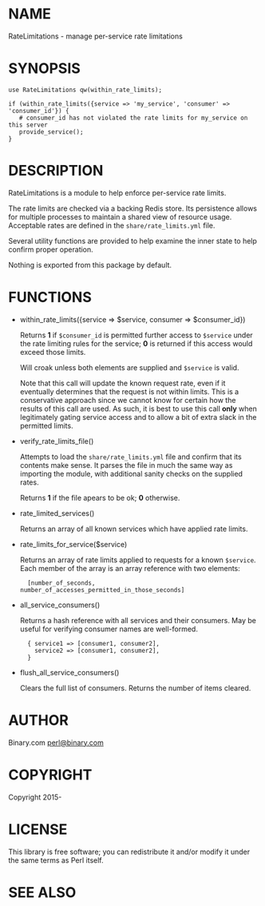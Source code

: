 # NAME

RateLimitations - manage per-service rate limitations

# SYNOPSIS

    use RateLimitations qw(within_rate_limits);

    if (within_rate_limits({service => 'my_service', 'consumer' => 'consumer_id'}) {
       # consumer_id has not violated the rate limits for my_service on this server
       provide_service();
    }

# DESCRIPTION

RateLimitations is a module to help enforce per-service rate limits.

The rate limits are checked via a backing Redis store.  Its persistence allows for
multiple processes to maintain a shared view of resource usage.  Acceptable rates
are defined in the `share/rate_limits.yml` file.

Several utility functions are provided to help examine the inner state to help confirm
proper operation.

Nothing is exported from this package by default.

# FUNCTIONS

- within\_rate\_limits({service => $service, consumer => $consumer\_id})

    Returns **1** if `$consumer_id` is permitted further access to `$service`
    under the rate limiting rules for the service; **0** is returned if this
    access would exceed those limits.

    Will croak unless both elements are supplied and `$service` is valid.

    Note that this call will update the known request rate, even if it eventually
    determines that the request is not within limits.  This is a conservative approach
    since we cannot know for certain how the results of this call are used. As such,
    it is best to use this call **only** when legitimately gating service access and
    to allow a bit of extra slack in the permitted limits.

- verify\_rate\_limits\_file()

    Attempts to load the `share/rate_limits.yml` file and confirm that its contents make
    sense.  It parses the file in much the same way as importing the module, with additional
    sanity checks on the supplied rates.

    Returns **1** if the file apears to be ok; **0** otherwise.

- rate\_limited\_services()

    Returns an array of all known services which have applied rate limits.

- rate\_limits\_for\_service($service)

    Returns an array of rate limits applied to requests for a known `$service`.
    Each member of the array is an array reference with two elements:

        [number_of_seconds, number_of_accesses_permitted_in_those_seconds]

- all\_service\_consumers()

    Returns a hash reference with all services and their consumers.  May be useful
    for verifying consumer names are well-formed.

        { service1 => [consumer1, consumer2],
          service2 => [consumer1, consumer2],
        }

- flush\_all\_service\_consumers()

    Clears the full list of consumers.  Returns the number of items cleared.

# AUTHOR

Binary.com <perl@binary.com>

# COPYRIGHT

Copyright 2015-

# LICENSE

This library is free software; you can redistribute it and/or modify
it under the same terms as Perl itself.

# SEE ALSO
